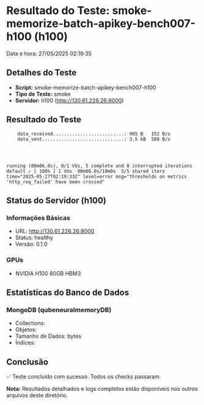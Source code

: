 # Resultado do Teste: smoke-memorize-batch-apikey-bench007-h100 (h100)

Data e hora: 27/05/2025 02:19:35

## Detalhes do Teste

* **Script:** smoke-memorize-batch-apikey-bench007-h100
* **Tipo de Teste:** smoke
* **Servidor:** h100 (http://130.61.226.26:8000)

## Resultado do Teste

```
    data_received..........................: 905 B   152 B/s
    data_sent..............................: 3.5 kB  588 B/s




running (00m06.0s), 0/1 VUs, 5 complete and 0 interrupted iterations
default ✓ [ 100% ] 1 VUs  00m06.0s/10m0s  5/5 shared iters
time="2025-05-27T02:19:33Z" level=error msg="thresholds on metrics 'http_req_failed' have been crossed"
```

## Status do Servidor (h100)

### Informações Básicas
* URL: http://130.61.226.26:8000
* Status: healthy
* Versão: 0.1.0

### GPUs
* NVIDIA H100 80GB HBM3

## Estatísticas do Banco de Dados

### MongoDB (qubeneuralmemoryDB)
* Collections: 
* Objetos: 
* Tamanho de Dados:  bytes
* Índices: 

## Conclusão

✅ Teste concluído com sucesso. Todos os checks passaram.

**Nota:** Resultados detalhados e logs completos estão disponíveis nos outros arquivos deste diretório.
